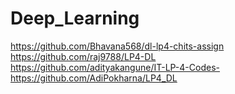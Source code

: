 # Deep_Learning
https://github.com/Bhavana568/dl-lp4-chits-assign <br>
https://github.com/raj9788/LP4-DL  <br>
https://github.com/adityakangune/IT-LP-4-Codes-  <br>
https://github.com/AdiPokharna/LP4_DL  <br>
